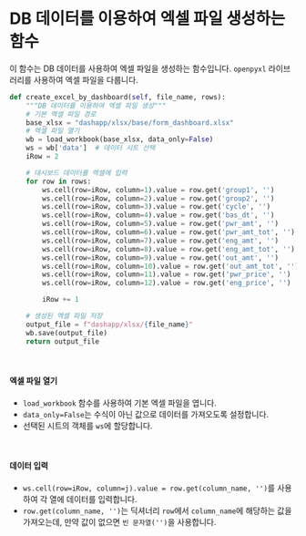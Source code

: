 # DB 데이터를 이용하여 엑셀 파일 생성하는 함수

이 함수는 DB 데이터를 사용하여 엑셀 파일을 생성하는 함수입니다. `openpyxl` 라이브러리를 사용하여 엑셀 파일을 다룹니다.

```python
def create_excel_by_dashboard(self, file_name, rows):
    """DB 데이터를 이용하여 엑셀 파일 생성"""
    # 기본 엑셀 파일 경로
    base_xlsx = "dashapp/xlsx/base/form_dashboard.xlsx"
    # 엑셀 파일 열기
    wb = load_workbook(base_xlsx, data_only=False)
    ws = wb['data']  # 데이터 시트 선택
    iRow = 2

    # 대시보드 데이터를 엑셀에 입력
    for row in rows:
        ws.cell(row=iRow, column=1).value = row.get('group1', '')
        ws.cell(row=iRow, column=2).value = row.get('group2', '')
        ws.cell(row=iRow, column=3).value = row.get('cycle', '')
        ws.cell(row=iRow, column=4).value = row.get('bas_dt', '')
        ws.cell(row=iRow, column=5).value = row.get('pwr_amt', '')
        ws.cell(row=iRow, column=6).value = row.get('pwr_amt_tot', '')
        ws.cell(row=iRow, column=7).value = row.get('eng_amt', '')
        ws.cell(row=iRow, column=8).value = row.get('eng_amt_tot', '')
        ws.cell(row=iRow, column=9).value = row.get('out_amt', '')
        ws.cell(row=iRow, column=10).value = row.get('out_amt_tot', '')
        ws.cell(row=iRow, column=11).value = row.get('pwr_price', '')
        ws.cell(row=iRow, column=12).value = row.get('eng_price', '')

        iRow += 1

    # 생성된 엑셀 파일 저장
    output_file = f"dashapp/xlsx/{file_name}"
    wb.save(output_file)
    return output_file
```

<br>

#### 엑셀 파일 열기

- `load_workbook` 함수를 사용하여 기본 엑셀 파일을 엽니다.
- `data_only=False`는 수식이 아닌 값으로 데이터를 가져오도록 설정합니다.
- 선택된 시트의 객체를 `ws`에 할당합니다.

<br>

#### 데이터 입력

- `ws.cell(row=iRow, column=j).value = row.get(column_name, '')`를 사용하여 각 열에 데이터를 입력합니다.
- `row.get(column_name, '')`는 딕셔너리 `row`에서 `column_name`에 해당하는 값을 가져오는데, 만약 값이 없으면 `빈 문자열('')`을 사용합니다.
